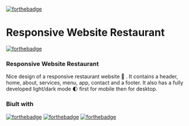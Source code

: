 [![forthebadge](https://forthebadge.com/images/badges/mom-made-pizza-rolls.svg)](https://forthebadge.com)
# Responsive Website Restaurant
[![forthebadge](https://forthebadge.com/images/badges/check-it-out.svg)](https://forthebadge.com)

### Responsive Website Restaurant
Nice design of a responsive restaurant website 🥗 . It contains a header, home, about, services, menu, app, contact and a footer. It also has a fully developed light/dark mode 🌓 first for mobile then for desktop.

### Biult with 

[![forthebadge](https://forthebadge.com/images/badges/uses-html.svg)](https://forthebadge.com)
[![forthebadge](https://forthebadge.com/images/badges/uses-css.svg)](https://forthebadge.com)
[![forthebadge](https://forthebadge.com/images/badges/uses-js.svg)](https://forthebadge.com)